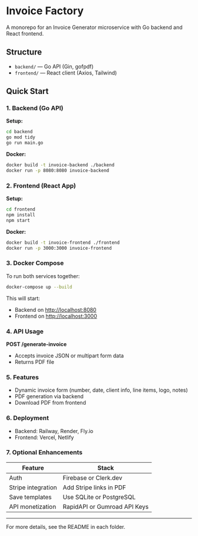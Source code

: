 
# Invoice Factory

A monorepo for an Invoice Generator microservice with Go backend and React frontend.

## Structure
- `backend/` — Go API (Gin, gofpdf)
- `frontend/` — React client (Axios, Tailwind)

## Quick Start

### 1. Backend (Go API)

**Setup:**
```bash
cd backend
go mod tidy
go run main.go
```

**Docker:**
```bash
docker build -t invoice-backend ./backend
docker run -p 8080:8080 invoice-backend
```

### 2. Frontend (React App)

**Setup:**
```bash
cd frontend
npm install
npm start
```

**Docker:**
```bash
docker build -t invoice-frontend ./frontend
docker run -p 3000:3000 invoice-frontend
```

### 3. Docker Compose

To run both services together:
```bash
docker-compose up --build
```

This will start:
- Backend on [http://localhost:8080](http://localhost:8080)
- Frontend on [http://localhost:3000](http://localhost:3000)

### 4. API Usage

**POST /generate-invoice**
- Accepts invoice JSON or multipart form data
- Returns PDF file

### 5. Features
- Dynamic invoice form (number, date, client info, line items, logo, notes)
- PDF generation via backend
- Download PDF from frontend

### 6. Deployment
- Backend: Railway, Render, Fly.io
- Frontend: Vercel, Netlify

### 7. Optional Enhancements
| Feature            | Stack                        |
| ------------------ | ---------------------------- |
| Auth               | Firebase or Clerk.dev        |
| Stripe integration | Add Stripe links in PDF      |
| Save templates     | Use SQLite or PostgreSQL     |
| API monetization   | RapidAPI or Gumroad API Keys |

---

For more details, see the README in each folder.
